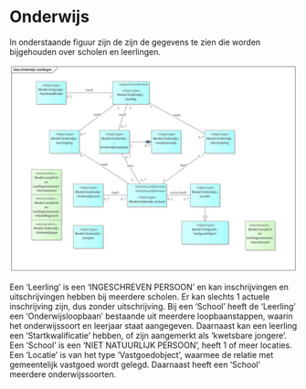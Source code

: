 # Onderwijs

In onderstaande figuur zijn de zijn de gegevens te zien die worden bijgehouden over scholen en leerlingen.

![Onderwijs leerlingen en scholen][onderwijs]

Een ‘Leerling’ is een ‘INGESCHREVEN PERSOON’ en kan inschrijvingen en uitschrijvingen hebben bij meerdere scholen. Er kan slechts 1 actuele inschrijving zijn, dus zonder uitschrijving. Bij een ‘School’ heeft de ‘Leerling’ een ‘Onderwijsloopbaan’ bestaande uit meerdere loopbaanstappen, waarin het onderwijssoort en leerjaar staat aangegeven. Daarnaast kan een leerling een ‘Startkwalificatie’ hebben, of zijn aangemerkt als ‘kwetsbare jongere’. 
Een ‘School’ is een ‘NIET NATUURLIJK PERSOON’, heeft 1 of meer locaties. Een ‘Locatie’ is van het type ‘Vastgoedobject’, waarmee de relatie met gemeentelijk vastgoed wordt gelegd. Daarnaast heeft een ‘School’ meerdere onderwijssoorten.

[onderwijs]: image/EAID_33E38059_C973_43ff_97EC_B629923074FF.jpg "Onderwijs leerlingen en scholen"
